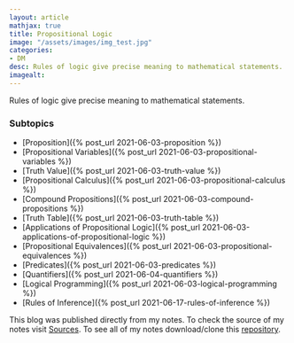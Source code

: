 ```yaml
---
layout: article
mathjax: true
title: Propositional Logic
image: "/assets/images/img_test.jpg"
categories:
- DM
desc: Rules of logic give precise meaning to mathematical statements. 
imagealt: 
---
```


Rules of logic give precise meaning to mathematical statements.

### Subtopics
- [Proposition]({% post_url 2021-06-03-proposition %})
- [Propositional Variables]({% post_url 2021-06-03-propositional-variables %})
- [Truth Value]({% post_url 2021-06-03-truth-value %})
- [Propositional Calculus]({% post_url 2021-06-03-propositional-calculus %})
- [Compound Propositions]({% post_url 2021-06-03-compound-propositions %})
- [Truth Table]({% post_url 2021-06-03-truth-table %})
- [Applications of Propositional Logic]({% post_url 2021-06-03-applications-of-propositional-logic %})
- [Propositional Equivalences]({% post_url 2021-06-03-propositional-equivalences %})
- [Predicates]({% post_url 2021-06-03-predicates %})
- [Quantifiers]({% post_url 2021-06-04-quantifiers %})
- [Logical Programming]({% post_url 2021-06-03-logical-programming %})
- [Rules of Inference]({% post_url 2021-06-17-rules-of-inference %})

This blog was published directly from my notes.
To check the source of my notes visit [Sources](sources.html).
To see all of my notes download/clone this [repository](https://github.com/bovem/CS).